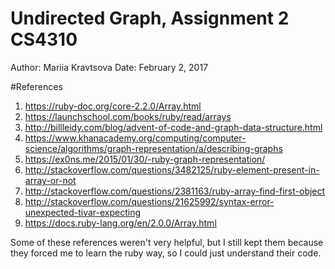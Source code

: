 # Undirected Graph, Assignment 2 CS4310
Author: Mariia Kravtsova
Date: February 2, 2017


#References

1. https://ruby-doc.org/core-2.2.0/Array.html
2. https://launchschool.com/books/ruby/read/arrays
3. http://billleidy.com/blog/advent-of-code-and-graph-data-structure.html
4. https://www.khanacademy.org/computing/computer-science/algorithms/graph-representation/a/describing-graphs
5. https://ex0ns.me/2015/01/30/-ruby-graph-representation/
6. http://stackoverflow.com/questions/3482125/ruby-element-present-in-array-or-not
7. http://stackoverflow.com/questions/2381163/ruby-array-find-first-object
8. http://stackoverflow.com/questions/21625992/syntax-error-unexpected-tivar-expecting
9. https://docs.ruby-lang.org/en/2.0.0/Array.html

Some of these references weren't very helpful, but I still kept them because they forced me to learn the ruby way, so I could just understand their code.
